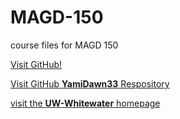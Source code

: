 # MAGD-150

course files for MAGD 150

[Visit GitHub!](https://github.com/)

[Visit GitHub **YamiDawn33** Respository](https://github.com/YamiDawn33/MAGD-150)


[visit the **UW-Whitewater** homepage](http://www.uww.edu)
